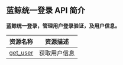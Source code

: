 ## 蓝鲸统一登录 API 简介

**蓝鲸统一登录，管理用户登录验证，及用户信息。**

| 资源名称 | 资源描述 |
|---|---|
| [get_user](./get_user.md) | 获取用户信息 |
